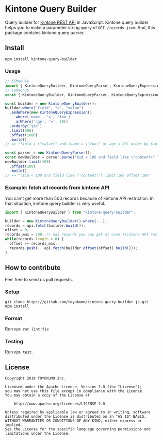 # Kintone Query Builder

Query builder for [Kintone REST API](https://developer.kintone.io/hc/en-us/articles/213149287/) in JavaScript.
Kintone query builder helps you to make a parameter string `query` of `GET /records.json`.
And, this package contains kintone query parser.


## Install
```
npm install kintone-query-builder
```


### Usage
```javascript
// ESModule
import { KintoneQueryBuilder, KintoneQueryParser, KintoneQueryExpression } from "kintone-query-builder";
// CommonJS
const { KintoneQueryBuilder, KintoneQueryParser, KintoneQueryExpression } = require("kintone-query-builder");

const builder = new KintoneQueryBuilder();
builder.where("field", "=", "value")
  .andWhere(new KintoneQueryExpression()
    .where('name', '=', 'foo')
    .orWhere('age', '=', 20))
  .orderBy('$id')
  .limit(500)
  .offset(1000)
  .build();
// => "field = \"value\" and (name = \"foo\" or age = 20) order by $id limit 500 offset 1000"

const parser = new KintoneQueryParser();
const newBuilder = parser.parse("$id < 100 and field like \"content\" limit 500");
newBuilder.limit(100)
  .offset(100)
  .build();
// => "($id < 100 and field like \"content\") limit 100 offset 100"
```

### Example: fetch all records from kintone API
You can't get more than 500 records because of kintone API restriction.
In that situation, kintone query builder is very useful.
```javascript
import { KintoneQueryBuilder } from "kintone-query-builder";

builder = new KintoneQueryBuilder().where(...);
records = api.fetch(builder.build());
offset = 0;
records_max = 500; // max records you can get at once (kintone API restriction)
while(records.length > 0) {
  offset += records_max;
  records.push(...api.fetch(builder.offset(offset).build()));
}
```


## How to contribute
Feel free to send us pull requests.
### Setup
```
git clone https://github.com/toyokumo/kintone-query-builder-js.git
npm install
```

### Format
Run `npm run lint:fix`

### Testing
Run `npm test`.

## License
```
Copyright 2019 TOYOKUMO,Inc.

Licensed under the Apache License, Version 2.0 (the "License");
you may not use this file except in compliance with the License.
You may obtain a copy of the License at

    http://www.apache.org/licenses/LICENSE-2.0

Unless required by applicable law or agreed to in writing, software
distributed under the License is distributed on an "AS IS" BASIS,
WITHOUT WARRANTIES OR CONDITIONS OF ANY KIND, either express or implied.
See the License for the specific language governing permissions and
limitations under the License.
```
